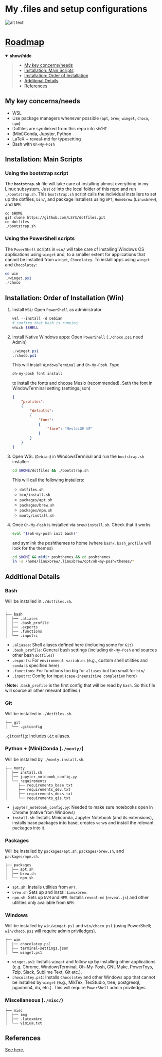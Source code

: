 # My .files and setup configurations
![alt text](misc/img/mugshot.png)

<!---------------------- TABLE OF CONTENT ---------------------->
# [Roadmap](#roadmap)
<details open><summary><b>show/hide</b></summary><p>

> - [My key concerns/needs](#my-key-concernsneeds)
> - [Installation: Main Scripts](#installation-main-scripts)
> - [Installation: Order of Installation](#installation-order-of-installation-win)
> - [Additonal Details](#additional-details)
> - [References](#references)
</p></details><p></p>

## My key concerns/needs

* WSL
* Use package managers whenever possible (`apt`, `brew`, `winget`, `choco`, `npm`)
* Dotfiles are symlinked from this repo into `$HOME`
* (Mini)Conda, Jupyter, Python
* LaTeX + reveal-md for typesetting
* Bash with `Oh-My-Posh`

## Installation: Main Scripts

### Using the bootstrap script
The **`bootstrap.sh`** file will take care of installing almost everything in my Linux subsystem. Just `cd` into the local folder of this repo and run `./bootstrap.sh`. This `bootstrap.sh` script calls the individual installers to set up the dotfiles, `bin/`, and package installers using `APT`, `Homebrew` (`Linuxbrew`), and `NPM`.

```shell
cd $HOME 
git clone https://github.com/LSYS/dotfiles.git
cd dotfiles
./bootstrap.sh
```

### Using the PowerShell scripts
The `PowerShell` scripts in `win/` will take care of installing Windows OS applications using `winget` and, to a smaller extent for applications that cannot be installed from `winget`, `Chocolatey`. 
To install apps using `winget` and `Chocolatey`:
```PowerShell
cd win
./winget.ps1
./choco
```

## Installation: Order of Installation (Win)

1. Install `WSL`: Open `PowerShell` as administrator 
    ```PowerShell
    wsl --install -d Debian
    # confirm that bash is running
    which $SHELL
    ```
  
1. Install Native Windows apps: Open `PowerShell` (`./choco.ps1` need Admin)
    ```PowerShell
    ./winget.ps1
    ./choco.ps1
    ```
    This will install `WindowsTerminal` and `Oh-My-Posh`. Type
    ```PowerShell
    oh-my-posh font install
    ```
    to install the fonts and choose Meslo (recommended). Seth the font in WindowTerminal setting (settings.json)
    ```json
    {
        "profiles":
        {
            "defaults":
            {
                "font":
                {
                    "face": "MesloLGM NF"
                }
            }
        }
    }
    ```
3. Open WSL (`Debian`) in WindowsTerminal and run the `bootstrap.sh` installer:
    ```bash
    cd $HOME/dotfiles && ./bootstrap.sh
    ```
    This will call the following installers:
    * `dotfiles.sh`
    * `bin/install.sh`
    * `packages/apt.sh`
    * `packages/brew.sh`
    * `packages/npm.sh`
    * `monty/install.sh`

4. Once `Oh-My-Posh` is installed via `brew/install.sh`. Check that it works
    ```bash
    eval "$(oh-my-posh init bash)"
    ```
    and symlink the poshthemes to home (where `bash/.bash_profile` will look for the themes)
    ```bash
    cd $HOME && mkdir poshthemes && cd poshthemes
    ln -s /home/linuxbrew/.linuxbrew/opt/oh-my-posh/themes/* 
    ```

## Additional Details

### Bash

Will be installed in `./dotfiles.sh`.
```console
.
├── bash
│  ├── .aliases
│  ├── .bash_profile
│  ├── .exports
│  ├── .functions
│  └── .inputrc
```

* `.aliases`: Shell aliases defined here (including some for `Git`)
* `.bash_profile`: General bash settings (including `Oh-My-Posh` and sources other bash `dotfiles`)
* `.exports`: For `environment variables` (e.g., custom shell utilities and `conda` is specified here)
* `.functions`: For functions too big for `aliases` but too small for `bin/`
* `.inputrc`: Config for input (`case-insensitive completion` here) 

(**Note:** `.bash_profile` is the first config that will be read by `bash`. So this file will source all other relevant dotfiles.)

### Git

Will be installed in `./dotfiles.sh`.

```Console
├── git
│  └── .gitconfig
```

`.gitconfig`: Includes `Git` aliases.

### Python + (Mini)Conda (`./monty/`)

Will be installed by `./monty.install.sh`.
```console
├── monty
│  ├── install.sh
│  ├── jupyter_notebook_config.py
│  └── requirements
│     ├── requirements_base.txt
│     ├── requirements_dev.txt
│     ├── requirements_docs.txt
│     └── requirements_gis.txt
```

* `jupyter_notebook_config.py`: Needed to make sure notebooks open in Chrome (native from Windows)
* `install.sh`: Installs Miniconda, Jupyter Notebook (and its extensions), installs base packages into base, creates `venv`s and install the relevant packages into it.

### Packages

Will be installed by `packages/apt.sh`, `packages/brew.sh`, and `packages/npm.sh`.
```console
├── packages
│  ├── apt.sh
│  ├── brew.sh
│  └── npm.sh
```
* `apt.sh`: Installs utilities from `APT`.
* `brew.sh` Sets up and install `Linuxbrew`.
* `npm.sh`: Sets up `NVM` and `NPM`. Installs `reveal-md` (`reveal.js`) and other utilities only available from `NPM`.

### Windows

Will be installed by `win/winget.ps1` and `win/choco.ps1` (using PowerShell; `win/choco.ps1` will require admin priviledges).

```console
├── win
│  ├── chocolatey.ps1
│  ├── terminal-settings.json
│  └── winget.ps1
```

* `winget.ps1`: Installs `winget` and follow up by installing other applications (e.g. Chrome, WindowsTerminal, Oh-My-Posh, GNUMake, PowerToys, 7zip, Slack, Sublime Text, Git etc.).
* `chocolatey.ps1`: Installs `Chocolatey` and other Windows app that cannot be installed by `winget` (e.g., MikTex, TexStudio, tree, postgresql, pgadmin4, du, etc.). This will require `PowerShell` admin priviledges. 

### Miscellaneous (`./misc/`)
```console
├── misc
│  ├── img
│  ├── .latexmkrc
│  └── vimium.txt
```

## References

[See here.](https://github.com/LSYS/dotfiles/blob/main/misc/references.md)
